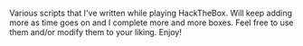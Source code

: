 Various scripts that I've written while playing HackTheBox. Will keep adding more as time goes on and I complete more and more boxes. 
Feel free to use them and/or modify them to your liking. Enjoy!
